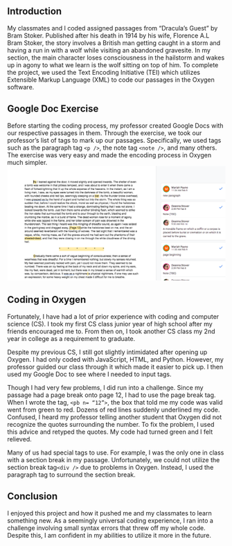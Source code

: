## Introduction 	
My classmates and I coded assigned passages from “Dracula’s Guest” by Bram Stoker. Published after his death in 1914 by his wife, Florence A.L Bram Stoker, the story involves a British man getting caught in a storm and having a run in with a wolf while visiting an abandoned gravesite. In my section, the main character loses consciousness in the hailstorm and wakes up in agony to what we learn is the wolf sitting on top of him. To complete the project, we used the Text Encoding Initiative (TEI) which utilizes Extensible Markup Language (XML) to code our passages in the Oxygen software. 

## Google Doc Exercise
Before starting the coding process, my professor created Google Docs with our respective passages in them. Through the exercise, we took our professor’s list of tags to mark up our passages. Specifically, we used tags such as the paragraph tag `<p />`, the note tag `<note />`, and many others. The exercise was very easy and made the encoding process in Oxygen much simpler. 
![Google Doc Exercise](image/googledoc.png)
## Coding in Oxygen
Fortunately, I have had a lot of prior experience with coding and computer science (CS). I took my first CS class junior year of high school after my friends encouraged me to. From then on, I took another CS class my 2nd year in college as a requirement to graduate. 

Despite my previous CS, I still got slightly intimidated after opening up Oxygen. I had only coded with JavaScript, HTML, and Python. However, my professor guided our class through it which made it easier to pick up. I then used my Google Doc to see where I needed to input tags.

Though I had very few problems, I did run into a challenge. Since my passage had a page break onto page 12, I had to use the page break tag. When I wrote the tag, `<pb n= “12”>`, the box that told me my code was valid went from green to red. Dozens of red lines suddenly underlined my code. Confused, I heard my professor telling another student that Oxygen did not recognize the quotes surrounding the number. To fix the problem, I used this advice and retyped the quotes. My code had turned green and I felt relieved. 

Many of us had special tags to use. For example, I was the only one in class with a section break in my passage. Unfortunately, we could not utilize the section break tag`<div />` due to problems in Oxygen. Instead, I used the paragraph tag to surround the section break. 

## Conclusion
I enjoyed this project and how it pushed me and my classmates to learn something new. As a seemingly universal coding experience, I ran into a challenge involving small syntax errors that threw off my whole code. Despite this, I am confident in my abilities to utilize it more in the future.
